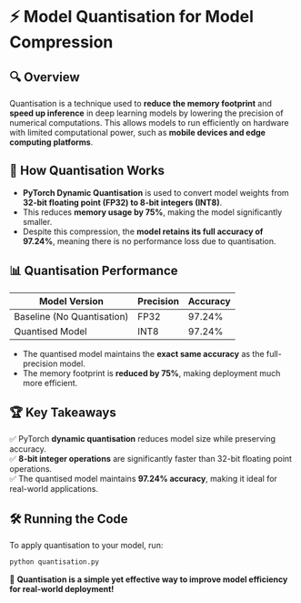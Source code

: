 # ⚡ Model Quantisation for Model Compression

## 🔍 Overview

Quantisation is a technique used to **reduce the memory footprint** and **speed up inference** in deep learning models by lowering the precision of numerical computations. This allows models to run efficiently on hardware with limited computational power, such as **mobile devices and edge computing platforms**.

## 🔬 How Quantisation Works

- **PyTorch Dynamic Quantisation** is used to convert model weights from **32-bit floating point (FP32) to 8-bit integers (INT8)**.
- This reduces **memory usage by 75%**, making the model significantly smaller.
- Despite this compression, the **model retains its full accuracy of 97.24%**, meaning there is no performance loss due to quantisation.

## 📊 Quantisation Performance

| Model Version | Precision | Accuracy |
|--------------|------------|------------|
| Baseline (No Quantisation) | FP32 | 97.24% |
| Quantised Model | INT8 | 97.24% |

- The quantised model maintains the **exact same accuracy** as the full-precision model.
- The memory footprint is **reduced by 75%**, making deployment much more efficient.

## 🏆 Key Takeaways

✅ PyTorch **dynamic quantisation** reduces model size while preserving accuracy.  
✅ **8-bit integer operations** are significantly faster than 32-bit floating point operations.  
✅ The quantised model maintains **97.24% accuracy**, making it ideal for real-world applications.  

## 🛠 Running the Code

To apply quantisation to your model, run:
```bash
python quantisation.py
```

🚀 **Quantisation is a simple yet effective way to improve model efficiency for real-world deployment!**